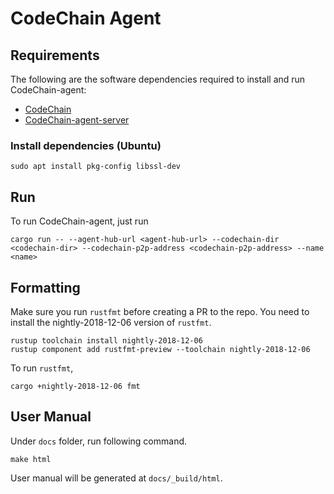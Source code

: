 # CodeChain Agent

## Requirements

The following are the software dependencies required to install and run CodeChain-agent:

- [CodeChain](https://github.com/CodeChain-io/codechain)
- [CodeChain-agent-server](../server)

### Install dependencies (Ubuntu)

```
sudo apt install pkg-config libssl-dev
```

## Run

To run CodeChain-agent, just run

```
cargo run -- --agent-hub-url <agent-hub-url> --codechain-dir <codechain-dir> --codechain-p2p-address <codechain-p2p-address> --name <name>
```

## Formatting

Make sure you run `rustfmt` before creating a PR to the repo. You need to install the nightly-2018-12-06 version of `rustfmt`.

```
rustup toolchain install nightly-2018-12-06
rustup component add rustfmt-preview --toolchain nightly-2018-12-06
```

To run `rustfmt`,

```
cargo +nightly-2018-12-06 fmt
```

## User Manual

Under `docs` folder, run following command.

```
make html
```

User manual will be generated at `docs/_build/html`.
